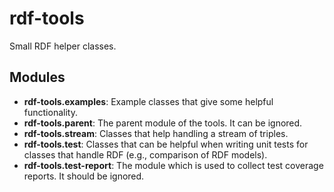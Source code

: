 # rdf-tools

Small RDF helper classes.

## Modules

- __rdf-tools.examples__: Example classes that give some helpful functionality.
- __rdf-tools.parent__: The parent module of the tools. It can be ignored.
- __rdf-tools.stream__: Classes that help handling a stream of triples.
- __rdf-tools.test__: Classes that can be helpful when writing unit tests for classes that handle RDF (e.g., comparison of RDF models).
- __rdf-tools.test-report__: The module which is used to collect test coverage reports. It should be ignored.
